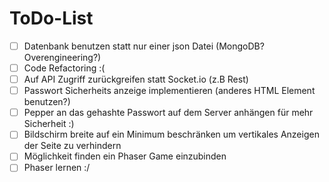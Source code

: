 # ToDo-List

 - [ ] Datenbank benutzen statt nur einer json Datei (MongoDB? Overengineering?)
 - [ ] Code Refactoring :(
 - [ ] Auf API Zugriff zurückgreifen statt Socket.io (z.B Rest)
 - [ ] Passwort Sicherheits anzeige implementieren (anderes HTML Element benutzen?)
 - [ ] Pepper an das gehashte Passwort auf dem Server anhängen für mehr Sicherheit :)
 - [ ] Bildschirm breite auf ein Minimum beschränken um vertikales Anzeigen der Seite zu verhindern
 - [ ] Möglichkeit finden ein Phaser Game einzubinden
 - [ ] Phaser lernen :/
